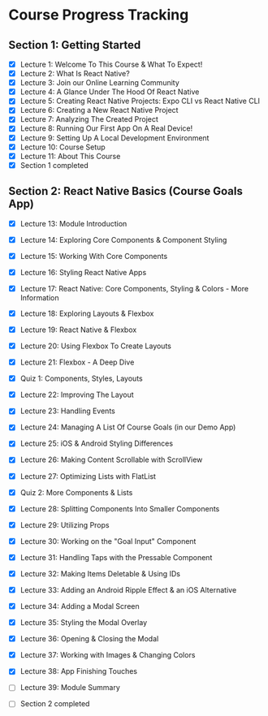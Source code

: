 # Course Progress Tracking

## Section 1: Getting Started
- [x] Lecture 1: Welcome To This Course & What To Expect!
- [x] Lecture 2: What Is React Native?
- [x] Lecture 3: Join our Online Learning Community
- [x] Lecture 4: A Glance Under The Hood Of React Native
- [x] Lecture 5: Creating React Native Projects: Expo CLI vs React Native CLI
- [x] Lecture 6: Creating a New React Native Project
- [x] Lecture 7: Analyzing The Created Project
- [x] Lecture 8: Running Our First App On A Real Device!
- [x] Lecture 9: Setting Up A Local Development Environment
- [x] Lecture 10: Course Setup
- [x] Lecture 11: About This Course
- [x] Section 1 completed

## Section 2: React Native Basics (Course Goals App)
- [x] Lecture 13: Module Introduction
- [x] Lecture 14: Exploring Core Components & Component Styling
- [x] Lecture 15: Working With Core Components
- [x] Lecture 16: Styling React Native Apps
- [x] Lecture 17: React Native: Core Components, Styling & Colors - More Information
- [x] Lecture 18: Exploring Layouts & Flexbox
- [x] Lecture 19: React Native & Flexbox
- [x] Lecture 20: Using Flexbox To Create Layouts
- [x] Lecture 21: Flexbox - A Deep Dive
- [x] Quiz 1: Components, Styles, Layouts
- [x] Lecture 22: Improving The Layout
- [x] Lecture 23: Handling Events
- [x] Lecture 24: Managing A List Of Course Goals (in our Demo App)
- [x] Lecture 25: iOS & Android Styling Differences
- [x] Lecture 26: Making Content Scrollable with ScrollView
- [x] Lecture 27: Optimizing Lists with FlatList
- [x] Quiz 2: More Components & Lists
- [x] Lecture 28: Splitting Components Into Smaller Components
- [x] Lecture 29: Utilizing Props
- [x] Lecture 30: Working on the "Goal Input" Component
- [x] Lecture 31: Handling Taps with the Pressable Component
- [x] Lecture 32: Making Items Deletable & Using IDs
- [x] Lecture 33: Adding an Android Ripple Effect & an iOS Alternative
- [x] Lecture 34: Adding a Modal Screen
- [x] Lecture 35: Styling the Modal Overlay
- [x] Lecture 36: Opening & Closing the Modal
- [x] Lecture 37: Working with Images & Changing Colors
- [x] Lecture 38: App Finishing Touches
- [ ] Lecture 39: Module Summary
- [ ] Section 2 completed



